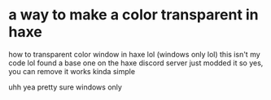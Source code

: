 # a way to make a color transparent in haxe

how to transparent color window in haxe lol (windows only lol)
this isn't my code lol found a base one on the haxe discord server
just modded it so yes, you can remove it
works kinda simple

uhh yea pretty sure windows only

